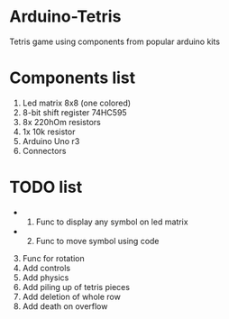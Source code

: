# Arduino-Tetris
 Tetris game using components from popular arduino kits

# Components list
1) Led matrix 8x8 (one colored)
2) 8-bit shift register 74HC595
3) 8x 220hOm resistors
4) 1x 10k resistor 
5) Arduino Uno r3
6) Connectors

# TODO list
+ 1) Func to display any symbol on led matrix
+ 2) Func to move symbol using code
3) Func for rotation
4) Add controls
5) Add physics
6) Add piling up of tetris pieces
7) Add deletion of whole row
8) Add death on overflow